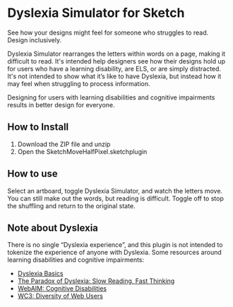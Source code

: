 # Dyslexia Simulator for Sketch
See how your designs might feel for someone who struggles to read. Design inclusively.

Dyslexia Simulator rearranges the letters within words on a page, making it difficult to read. It's intended help designers see how their designs hold up for users who have a learning disability, are ELS, or are simply distracted. It's not intended to show what it’s like to have Dyslexia, but instead how it may feel when struggling to process information. 

Designing for users with learning disabilities and cognitive impairments results in better design for everyone. 

## How to Install
1. Download the ZIP file and unzip
2. Open the SketchMoveHalfPixel.sketchplugin

## How to use
Select an artboard, toggle Dyslexia Simulator, and watch the letters move. You can still make out the words, but reading is difficult. Toggle off to stop the shuffling and return to the original state.

## Note about Dyslexia
There is no single “Dyslexia experience”, and this plugin is not intended to tokenize the experience of anyone with Dyslexia. 
Some resources around learning disabilities and cognitive impairments:

- [Dyslexia Basics](https://dyslexiaida.org/dyslexia-basics/)
- [The Paradox of Dyslexia: Slow Reading, Fast Thinking](http://www.yalescientific.org/2011/04/the-paradox-of-dyslexia-slow-reading-fast-thinking/)
- [WebAIM: Cognitive Disabilities](http://webaim.org/articles/cognitive/cognitive_too_little/)
- [WC3: Diversity of Web Users](https://www.w3.org/WAI/intro/people-use-web/diversity)
